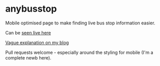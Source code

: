 # anybusstop
Mobile optimised page to make finding live bus stop information easier.

Can be [seen live here](http://www.flowerchild.org.uk/anybusstop/anybusstop.html)

[Vague explanation on my blog](http://www.flowerchild.org.uk/archive/2015/07/09/tfl-live-bus-departures-a-little-usability.html)

Pull requests welcome - especially around the styling for mobile (I'm a complete newb here).

